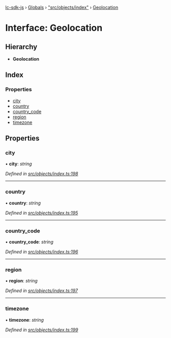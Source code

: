 [lc-sdk-js](../README.md) › [Globals](../globals.md) › ["src/objects/index"](../modules/_src_objects_index_.md) › [Geolocation](_src_objects_index_.geolocation.md)

# Interface: Geolocation

## Hierarchy

* **Geolocation**

## Index

### Properties

* [city](_src_objects_index_.geolocation.md#city)
* [country](_src_objects_index_.geolocation.md#country)
* [country_code](_src_objects_index_.geolocation.md#country_code)
* [region](_src_objects_index_.geolocation.md#region)
* [timezone](_src_objects_index_.geolocation.md#timezone)

## Properties

###  city

• **city**: *string*

*Defined in [src/objects/index.ts:198](https://github.com/livechat/lc-sdk-js/blob/5281c0a/src/objects/index.ts#L198)*

___

###  country

• **country**: *string*

*Defined in [src/objects/index.ts:195](https://github.com/livechat/lc-sdk-js/blob/5281c0a/src/objects/index.ts#L195)*

___

###  country_code

• **country_code**: *string*

*Defined in [src/objects/index.ts:196](https://github.com/livechat/lc-sdk-js/blob/5281c0a/src/objects/index.ts#L196)*

___

###  region

• **region**: *string*

*Defined in [src/objects/index.ts:197](https://github.com/livechat/lc-sdk-js/blob/5281c0a/src/objects/index.ts#L197)*

___

###  timezone

• **timezone**: *string*

*Defined in [src/objects/index.ts:199](https://github.com/livechat/lc-sdk-js/blob/5281c0a/src/objects/index.ts#L199)*
